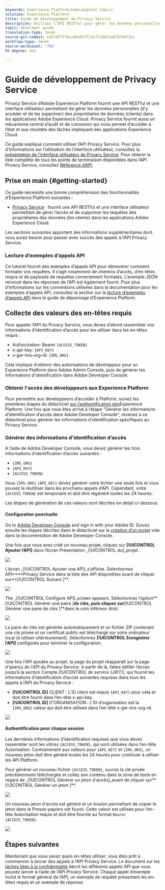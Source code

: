 ```yaml
---
keywords: Experience Platform;home;popular topics
solution: Experience Platform
title: Guide de développement de Privacy Service
description: Utilisez l’API RESTful pour gérer les données personnelles des propriétaires de données dans les applications Adobe Experience Cloud
topic: developer guide
translation-type: tm+mt
source-git-commit: b45fdfff70ce4ba857f23e7116812a07825871bc
workflow-type: tm+mt
source-wordcount: '793'
ht-degree: 42%

---
```



# Guide de développement de Privacy Service

Privacy Service d’Adobe Experience Platform fournit une API RESTful et une interface utilisateur permettant de gérer les données personnelles (d’y accéder et de les supprimer) des propriétaires de données (clients) dans les applications Adobe Experience Cloud. Privacy Service fournit aussi un mécanisme central d’audit et de connexion qui vous permet d’accéder à l’état et aux résultats des tâches impliquant des applications Experience Cloud.

Ce guide explique comment utiliser l’API Privacy Service. Pour plus d’informations sur l’utilisation de l’interface utilisateur, consultez la [présentation de l’interface utilisateur de Privacy Service](../ui/overview.md). Pour obtenir la liste complète de tous les points de terminaison disponibles dans l’API Privacy Service, consultez [Référence d’API](https://www.adobe.io/apis/experiencecloud/gdpr/api-reference.html).

## Prise en main {#getting-started}

Ce guide nécessite une bonne compréhension des fonctionnalités d’Experience Platform suivantes :

* [Privacy Service](../home.md) : fournit une API RESTful et une interface utilisateur permettant de gérer l’accès et de supprimer les requêtes des propriétaires des données (les clients) dans les applications Adobe Experience Cloud.

Les sections suivantes apportent des informations supplémentaires dont vous aurez besoin pour passer avec succès des appels à l’API Privacy Service.

### Lecture d’exemples d’appels API

Ce tutoriel fournit des exemples d’appels API pour démontrer comment formater vos requêtes. Il s’agit notamment de chemins d’accès, d’en-têtes requis et de payloads de requêtes correctement formatés. L’exemple JSON renvoyé dans les réponses de l’API est également fourni. Pour plus d’informations sur les conventions utilisées dans la documentation pour les exemples d’appels API, consultez la section sur la [lecture d’exemples d’appels API](../../landing/troubleshooting.md) dans le guide de dépannage d’Experience Platform.

## Collecte des valeurs des en-têtes requis

Pour appeler l’API du Privacy Service, vous devez d’abord rassembler vos informations d’identification d’accès pour les utiliser dans les en-têtes requis :

* Authorization: Bearer `{ACCESS_TOKEN}`
* x-api-key: `{API_KEY}`
* x-gw-ims-org-id: `{IMS_ORG}`

Cela implique d&#39;obtenir des autorisations de développeur pour un Experience Platform dans Adobe Admin Console, puis de générer les informations d&#39;identification dans Adobe Developer Console.

### Obtenir l&#39;accès des développeurs aux Experience Platform

Pour permettre aux développeurs d’accéder à Platform, suivez les premières étapes du didacticiel [sur l’authentification des](../../tutorials/authentication.md)Experience Platform. Une fois que vous êtes arrivé à l’étape &quot;Générer les informations d’identification d’accès dans Adobe Developer Console&quot;, revenez à ce didacticiel pour générer les informations d’identification spécifiques au Privacy Service.

### Générer des informations d’identification d’accès

A l’aide de Adobe Developer Console, vous devez générer les trois informations d’identification d’accès suivantes :

* `{IMS_ORG}`
* `{API_KEY}`
* `{ACCESS_TOKEN}`

Vous `{IMS_ORG}` `{API_KEY}` devez générer votre fichier une seule fois et vous pouvez le réutiliser dans les prochains appels d’API. Cependant, votre `{ACCESS_TOKEN}` est temporaire et doit être régénéré toutes les 24 heures.

Les étapes de génération de ces valeurs sont décrites en détail ci-dessous.

#### Configuration ponctuelle

Go to [Adobe Developer Console](https://www.adobe.com/go/devs_console_ui_fr) and sign in with your Adobe ID. Suivez ensuite les étapes décrites dans le didacticiel sur la [création d’un projet](https://www.adobe.io/apis/experienceplatform/console/docs.html#!AdobeDocs/adobeio-console/master/projects-empty.md) vide dans la documentation de Adobe Developer Console.

Une fois que vous avez créé un nouveau projet, cliquez sur **[!UICONTROL Ajouter l’API]** dans l’écran Présentation _[!UICONTROL du]_projet.

![](../images/api/getting-started/add-api-button.png)

L’écran _[!UICONTROL Ajouter une API]_s’affiche. Sélectionnez API****Privacy Service dans la liste des API disponibles avant de cliquer sur**[!UICONTROL  Suivant ]**.

![](../images/api/getting-started/add-privacy-service-api.png)

The _[!UICONTROL Configure API]_screen appears. Sélectionnez l’option**[!UICONTROL  Générer une paire ]**de clés, puis cliquez sur**[!UICONTROL  Générer une paire de clés ]**dans le coin inférieur droit.

![](../images/api/getting-started/generate-key-pair.png)

La paire de clés est générée automatiquement et un fichier ZIP contenant une clé privée et un certificat public est téléchargé sur votre ordinateur local (à utiliser ultérieurement). Sélectionnez **[!UICONTROL Enregistrer l’API]** configurée pour terminer la configuration.

![](../images/api/getting-started/key-pair-generated.png)

Une fois l&#39;API ajoutée au projet, la page du projet réapparaît sur la page d&#39;aperçu _de l&#39;API du_ Privacy Service. A partir de là, faites défiler l’écran jusqu’à la section Compte _[!UICONTROL de service (JWT)]_, qui fournit les informations d’identification d’accès suivantes requises dans tous les appels à l’API du Privacy Service :

* **[!UICONTROL ID]** CLIENT : L’ID client est requis `{API_KEY}` pour cela et doit être fourni dans l’en-tête x-api-key.
* **[!UICONTROL ID]** D&#39;ORGANISATION : L’ID d’organisation est la `{IMS_ORG}` valeur qui doit être utilisée dans l’en-tête x-gw-ims-org-id.

![](../images/api/getting-started/jwt-credentials.png)

#### Authentification pour chaque session

Les dernières informations d’identification requises que vous devez rassembler sont les vôtres `{ACCESS_TOKEN}`, qui sont utilisées dans l’en-tête Autorisation. Contrairement aux valeurs pour `{API_KEY}` et `{IMS_ORG}`, un nouveau jeton doit être généré toutes les 24 heures pour continuer à utiliser les API Platform.

Pour générer un nouveau fichier `{ACCESS_TOKEN}`, ouvrez la clé privée précédemment téléchargée et collez son contenu dans la zone de texte en regard de _[!UICONTROL Générer un jeton d&#39;accès]_avant de cliquer sur**[!UICONTROL  Générer un jeton ]**.

![](../images/api/getting-started/paste-private-key.png)

Un nouveau jeton d&#39;accès est généré et un bouton permettant de copier le jeton dans le Presse-papiers est fourni. Cette valeur est utilisée pour l’en-tête Autorisation requis et doit être fournie au format `Bearer {ACCESS_TOKEN}`.

![](../images/api/getting-started/generated-access-token.png)

## Étapes suivantes

Maintenant que vous savez quels en-têtes utiliser, vous êtes prêt à commencer à lancer des appels à l’API Privacy Service. Le document sur les [tâches liées à la confidentialité](privacy-jobs.md) décrit les différents appels API que vous pouvez lancer à l’aide de l’API Privacy Service. Chaque appel d’exemple inclut le format général de l’API, un exemple de requête présentant les en-têtes requis et un exemple de réponse.
